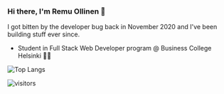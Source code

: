 ### Hi there, I'm Remu Ollinen 👋

I got bitten by the developer bug back in November 2020 and I've been building stuff ever since.

- Student in Full Stack Web Developer program @ Business College Helsinki 👨‍🎓

![Top Langs](https://github-readme-stats.vercel.app/api/top-langs/?username=remuollinen&layout=compact)

![visitors](https://visitor-badge.glitch.me/badge?page_id=${remuollinen}.${remuollinen})
